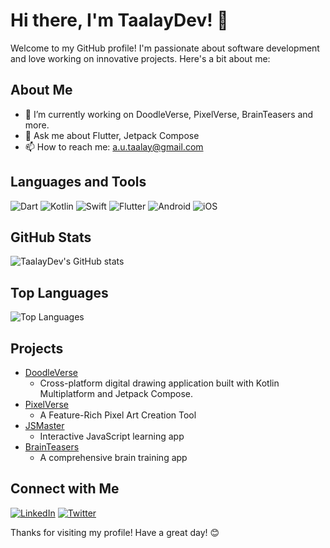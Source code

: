 # Hi there, I'm TaalayDev! 👋

Welcome to my GitHub profile! I'm passionate about software development and love working on innovative projects. Here's a bit about me:

## About Me

- 🔭 I’m currently working on DoodleVerse, PixelVerse, BrainTeasers and more.
- 💬 Ask me about Flutter, Jetpack Compose
- 📫 How to reach me: a.u.taalay@gmail.com

## Languages and Tools

![Dart](https://img.shields.io/badge/-Dart-000?style=flat&logo=Language)
![Kotlin](https://img.shields.io/badge/-Kotlin-000?style=flat&logo=Language)
![Swift](https://img.shields.io/badge/-Swift-000?style=flat&logo=Language)
![Flutter](https://img.shields.io/badge/-Flutter-000?style=flat&logo=Tool)
![Android](https://img.shields.io/badge/-Android-000?style=flat&logo=Tool)
![iOS](https://img.shields.io/badge/-iOS-000?style=flat&logo=Tool)

## GitHub Stats

![TaalayDev's GitHub stats](https://github-readme-stats.vercel.app/api?username=TaalayDev&show_icons=true&theme=radical)

## Top Languages

![Top Languages](https://github-readme-stats.vercel.app/api/top-langs/?username=TaalayDev&layout=compact&theme=radical)

## Projects

- [DoodleVerse](https://github.com/TaalayDev/DoodleVerse-ComposeMultiplatform)
  - Cross-platform digital drawing application built with Kotlin Multiplatform and Jetpack Compose.
- [PixelVerse](https://github.com/TaalayDev/PixelVerse)
  - A Feature-Rich Pixel Art Creation Tool
- [JSMaster](https://github.com/TaalayDev/JSMaster)
  - Interactive JavaScript learning app
- [BrainTeasers](https://github.com/TaalayDev/brain_teasers)
  - A comprehensive brain training app

## Connect with Me

[![LinkedIn](https://img.shields.io/badge/-LinkedIn-000?style=flat&logo=linkedin)](https://www.linkedin.com/in/TaalayDev)
[![Twitter](https://img.shields.io/badge/-Telegram-000?style=flat&logo=telegram)](https://t.me/taalay_dev)

Thanks for visiting my profile! Have a great day! 😊
